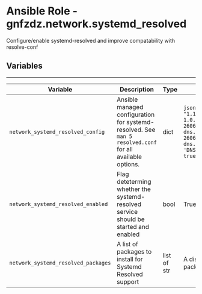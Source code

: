 # Ansible Role - gnfzdz.network.systemd_resolved

Configure/enable systemd-resolved and improve compatability with resolve-conf

## Variables
-------

Variable | Description | Type | Default
-------- | ----------- | -------- | --------
`network_systemd_resolved_config` | Ansible managed configuration for systemd-resolved. See `man 5 resolved.conf` for all available options. | dict | ```json { 'Resolve': { 'DNS': "1.1.1.1#cloudflare-dns.com 1.0.0.1#cloudflare-dns.com 2606:4700:4700::1111#cloudflare-dns.com 2606:4700:4700::1001#cloudflare-dns.com", 'Domains': "~.", 'DNSSEC': true, 'DNSOverTLS': true } } ```
`network_systemd_resolved_enabled` | Flag deteterming whether the systemd-resolved service should be started and enabled | bool | True
`network_systemd_resolved_packages` | A list of packages to install for Systemd Resolved support | list of str | A distribution specific list of packages
